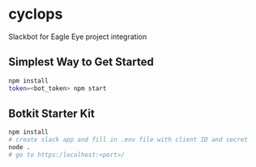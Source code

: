# cyclops

Slackbot for Eagle Eye project integration

## Simplest Way to Get Started

```bash
npm install
token=<bot_token> npm start
```

## Botkit Starter Kit

```bash
npm install
# create slack app and fill in .env file with client ID and secret
node .
# go to https:/localhost:<port>/
```
